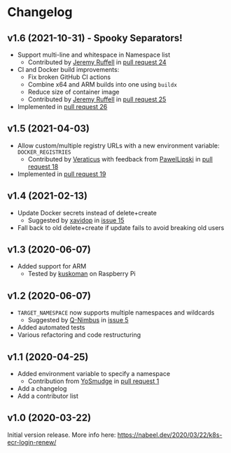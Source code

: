 # Changelog

## v1.6 (2021-10-31) - Spooky Separators!

- Support multi-line and whitespace in Namespace list
  - Contributed by [Jeremy Ruffell](https://github.com/jeremyruffell) in [pull request 24](https://github.com/nabsul/k8s-ecr-login-renew/pull/24)
- CI and Docker build improvements:
  - Fix broken GitHub CI actions
  - Combine x64 and ARM builds into one using `buildx`
  - Reduce size of container image
  - Contributed by [Jeremy Ruffell](https://github.com/jeremyruffell) in [pull request 25](https://github.com/nabsul/k8s-ecr-login-renew/pull/24)
- Implemented in [pull request 26](https://github.com/nabsul/k8s-ecr-login-renew/pull/26) 

## v1.5 (2021-04-03)

- Allow custom/multiple registry URLs with a new environment variable: `DOCKER_REGISTRIES`
  - Contributed by [Veraticus](https://github.com/Veraticus) with feedback from [PawelLipski](https://github.com/PawelLipski) in [pull request 18](https://github.com/nabsul/k8s-ecr-login-renew/pull/18)
- Implemented in [pull request 19](https://github.com/nabsul/k8s-ecr-login-renew/pull/19)

## v1.4 (2021-02-13)

- Update Docker secrets instead of delete+create
  - Suggested by [xavidop](https://github.com/xavidop) in [issue 15](https://github.com/nabsul/k8s-ecr-login-renew/issues/15)
- Fall back to old delete+create if update fails to avoid breaking old users

## v1.3 (2020-06-07)

- Added support for ARM
  - Tested by [kuskoman](https://github.com/kuskoman) on Raspberry Pi

## v1.2 (2020-06-07)

- `TARGET_NAMESPACE` now supports multiple namespaces and wildcards
  - Suggested by [Q-Nimbus](https://github.com/Q-Nimbus) in [issue 5](https://github.com/nabsul/k8s-ecr-login-renew/issues/5)
- Added automated tests
- Various refactoring and code restructuring

## v1.1 (2020-04-25)

- Added environment variable to specify a namespace
  - Contribution from [YoSmudge](https://github.com/YoSmudge) in [pull request 1](https://github.com/nabsul/k8s-ecr-login-renew/pull/1)
- Add a changelog
- Add a contributor list

## v1.0 (2020-03-22)

Initial version release.
More info here: https://nabeel.dev/2020/03/22/k8s-ecr-login-renew/
